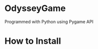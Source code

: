 # OdysseyGame
Programmed with Python using Pygame API
<h1>How to Install</h1>
</a href="https://www.youtube.com/watch?v=KCxFUK-ZC0I">


